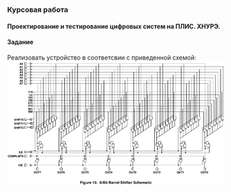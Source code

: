 ### Курсовая работа

#### Проектирование и тестирование цифровых систем на ПЛИС. ХНУРЭ.

#### Задание
Реализовать устройство в соответсвии с приведенной схемой:
![Source scrematic](docs/source_sch.png?raw=true)
